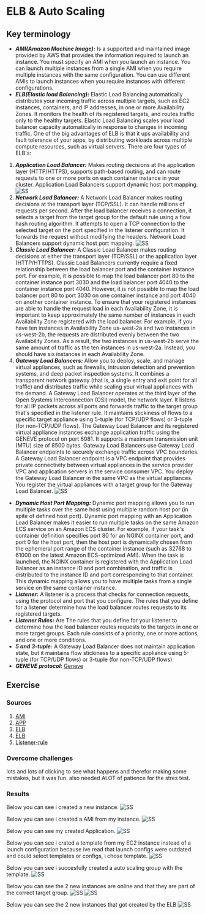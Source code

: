 # ELB & Auto Scaling



## Key terminology
- ***AMI(Amazon Machine Image):*** Is a supported and maintained image provided by AWS that provides the information required to launch an instance. You must specify an AMI when you launch an instance. You can launch multiple instances from a single AMI when you require multiple instances with the same configuration. You can use different AMIs to launch instances when you require instances with different configurations.
- ***ELB(Elastic load Balancing):*** Elastic Load Balancing automatically distributes your incoming traffic across multiple targets, such as EC2 instances, containers, and IP addresses, in one or more Availability Zones. It monitors the health of its registered targets, and routes traffic only to the healthy targets. Elastic Load Balancing scales your load balancer capacity automatically in response to changes in incoming traffic. One of the big advantages of ELB is that it ups availability and fault tolerance of your apps, by distributing workloads across multiple compute resources, such as virtual servers.
There are four types of ELB's:
1. ***Application Load Balancer:*** Makes routing decisions at the application layer (HTTP/HTTPS), supports path-based routing, and can route requests to one or more ports on each container instance in your cluster. Application Load Balancers support dynamic host port mapping.
![SS](../../../00_includes/AWS-11/appelb.png) 
2. ***Network Load Balancer:*** A Network Load Balancer makes routing decisions at the transport layer (TCP/SSL). It can handle millions of requests per second. After the load balancer receives a connection, it selects a target from the target group for the default rule using a flow hash routing algorithm. It attempts to open a TCP connection to the selected target on the port specified in the listener configuration. It forwards the request without modifying the headers. Network Load Balancers support dynamic host port mapping.
![SS](../../../00_includes/AWS-11/nelb.png)
3. ***Classic Load Balancer:*** A Classic Load Balancer makes routing decisions at either the transport layer (TCP/SSL) or the application layer (HTTP/HTTPS). Classic Load Balancers currently require a fixed relationship between the load balancer port and the container instance port. For example, it is possible to map the load balancer port 80 to the container instance port 3030 and the load balancer port 4040 to the container instance port 4040. However, it is not possible to map the load balancer port 80 to port 3030 on one container instance and port 4040 on another container instance. To ensure that your registered instances are able to handle the request load in each Availability Zone, it is important to keep approximately the same number of instances in each Availability Zone registered with the load balancer. For example, if you have ten instances in Availability Zone us-west-2a and two instances in us-west-2b, the requests are distributed evenly between the two Availability Zones. As a result, the two instances in us-west-2b serve the same amount of traffic as the ten instances in us-west-2a. Instead, you should have six instances in each Availability Zone.
4. ***Gateway Load Balancers:*** Allow you to deploy, scale, and manage virtual appliances, such as firewalls, intrusion detection and prevention systems, and deep packet inspection systems. It combines a transparent network gateway (that is, a single entry and exit point for all traffic) and distributes traffic while scaling your virtual appliances with the demand. A Gateway Load Balancer operates at the third layer of the Open Systems Interconnection (OSI) model, the network layer. It listens for all IP packets across all ports and forwards traffic to the target group that's specified in the listener rule. It maintains stickiness of flows to a specific target appliance using 5-tuple (for TCP/UDP flows) or 3-tuple (for non-TCP/UDP flows). The Gateway Load Balancer and its registered virtual appliance instances exchange application traffic using the GENEVE protocol on port 6081. It supports a maximum transmission unit (MTU) size of 8500 bytes. Gateway Load Balancers use Gateway Load Balancer endpoints to securely exchange traffic across VPC boundaries. A Gateway Load Balancer endpoint is a VPC endpoint that provides private connectivity between virtual appliances in the service provider VPC and application servers in the service consumer VPC. You deploy the Gateway Load Balancer in the same VPC as the virtual appliances. You register the virtual appliances with a target group for the Gateway Load Balancer.
![SS](../../../00_includes/AWS-11/gelb.png)
- ***Dynamic Host Port Mapping:*** Dynamic port mapping allows you to run multiple tasks over the same host using multiple random host por (in spite of defined host port). Dynamic port mapping with an Application Load Balancer makes it easier to run multiple tasks on the same Amazon ECS service on an Amazon ECS cluster. For example, if your task's container definition specifies port 80 for an NGINX container port, and port 0 for the host port, then the host port is dynamically chosen from the ephemeral port range of the container instance (such as 32768 to 61000 on the latest Amazon ECS-optimized AMI). When the task is launched, the NGINX container is registered with the Application Load Balancer as an instance ID and port combination, and traffic is distributed to the instance ID and port corresponding to that container. This dynamic mapping allows you to have multiple tasks from a single service on the same container instance.
- ***Listener:*** A listener is a process that checks for connection requests, using the protocol and port that you configure. The rules that you define for a listener determine how the load balancer routes requests to its registered targets.
- ***Listener Rules:*** Are The rules that you define for your listener to determine how the load balancer routes requests to the targets in one or more target groups.
Each rule consists of a priority, one or more actions, and one or more conditions.
- ***5 and 3-tuple:*** A Gateway Load Balancer does not maintain application state, but it maintains flow stickiness to a specific appliance using 5-tuple (for TCP/UDP flows) or 3-tuple (for non-TCP/UDP flows)
- ***GENEVE protocol:*** [Geneve](https://datatracker.ietf.org/doc/html/rfc8926)




## Exercise
### Sources
1. [AMI](https://docs.aws.amazon.com/AWSEC2/latest/UserGuide/AMIs.html)
2. [APP](https://faun.pub/understanding-dynamic-port-mapping-in-amazon-ecs-with-application-load-balancer-bf705ee0ca8e)
3. [ELB](https://docs.aws.amazon.com/AmazonECS/latest/developerguide/load-balancer-types.html)
4. [ELB](https://docs.aws.amazon.com/elasticloadbalancing/latest/classic/introduction.html)
5. [Listener-rule](https://docs.aws.amazon.com/elasticloadbalancing/latest/application/listener-update-rules.html)


### Overcome challenges
lots and lots of clicking to see what happens and therefor making some mistakes, but it was fun. also needed ALOT of patience for the stres test.

### Results

Below you can see i created a new instance.
![SS](../../../00_includes/AWS-11/11.1created.png)

Below you can see i created a AMI from my instance.
![SS](../../../00_includes/AWS-11/AMI%20created.png)

Below you can see my created Application.
![SS](../../../00_includes/AWS-11/ELBcreated.png)

Below you can see i crated a template from my EC2 instance instead of a launch configuration because ive read that launch configs were outdated and could select templates or configs, i chose template.
![SS](../../../00_includes/AWS-11/temp.png)

Below you can see i succesfully created a auto scaling group with the template.
![SS](../../../00_includes/AWS-11/auto.png)

Below you can see the 2 new instances are online and that they are part of the correct target group.
![SS](../../../00_includes/AWS-11/group1.png)
![SS](../../../00_includes/AWS-11/group2.png)

Below you can see the 2 new instances that got created by the ELB
![SS](../../../00_includes/AWS-11/newinstelb.png)





